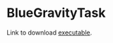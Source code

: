# BlueGravityTask

Link to download [executable](https://drive.google.com/file/d/1wxJYAGlouInMz6BE_PJnW-HJguLwF73_/view?usp=share_link).
